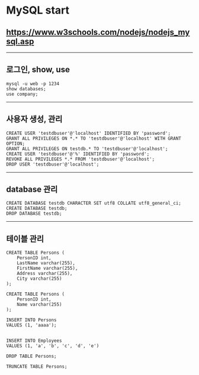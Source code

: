 # MySQL start

https://www.w3schools.com/nodejs/nodejs_mysql.asp
---
---
## 로그인, show, use
```
mysql -u web -p 1234
show databases;
use company;
```
---
## 사용자 생성, 관리
```
CREATE USER 'testdbuser'@'localhost' IDENTIFIED BY 'password';
GRANT ALL PRIVILEGES ON *.* TO 'testdbuser'@'localhost' WITH GRANT OPTION;
GRANT ALL PRIVILEGES ON testdb.* TO 'testdbuser'@'localhost';
CREATE USER 'testdbuser'@'%' IDENTIFIED BY 'password';
REVOKE ALL PRIVILEGES *.* FROM 'testdbuser'@'localhost';
DROP USER 'testdbuser'@'localhost';
```
---
## database 관리
```
CREATE DATABASE testdb CHARACTER SET utf8 COLLATE utf8_general_ci;
CREATE DATABASE testdb;
DROP DATABASE testdb;
```
---
## 테이블 관리
```
CREATE TABLE Persons (
    PersonID int,
    LastName varchar(255),
    FirstName varchar(255),
    Address varchar(255),
    City varchar(255)
);

CREATE TABLE Persons (
    PersonID int,
    Name varchar(255)
);

INSERT INTO Persons 
VALUES (1, 'aaaa');


INSERT INTO Employees
VALUES (1, 'a', 'b', 'c', 'd', 'e')

DROP TABLE Persons;

TRUNCATE TABLE Persons;
```